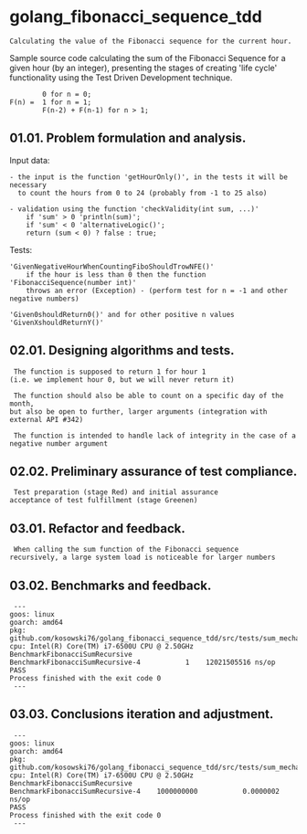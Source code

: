 # golang_fibonacci_sequence_tdd

    Calculating the value of the Fibonacci sequence for the current hour.

  Sample source code calculating the sum of the Fibonacci Sequence for a given hour (by an integer),
presenting the stages of creating 'life cycle' functionality using the Test Driven Development technique.

            0 for n = 0;
    F(n) =  1 for n = 1;
            F(n-2) + F(n-1) for n > 1;


 ## 01.01. Problem formulation and analysis.

 Input data:

    - the input is the function 'getHourOnly()', in the tests it will be necessary 
      to count the hours from 0 to 24 (probably from -1 to 25 also)

    - validation using the function 'checkValidity(int sum, ...)'
        if 'sum' > 0 'println(sum)';
        if 'sum' < 0 'alternativeLogic()';
        return (sum < 0) ? false : true;

 Tests:

    'GivenNegativeHourWhenCountingFiboShouldTrowNFE()'
        if the hour is less than 0 then the function 'FibonacciSequence(number int)'
        throws an error (Exception) - (perform test for n = -1 and other negative numbers)

    'Given0shouldReturn0()' and for other positive n values 'GivenXshouldReturnY()'


 ## 02.01. Designing algorithms and tests.

     The function is supposed to return 1 for hour 1 
    (i.e. we implement hour 0, but we will never return it)

     The function should also be able to count on a specific day of the month, 
    but also be open to further, larger arguments (integration with external API #342)

     The function is intended to handle lack of integrity in the case of a negative number argument


 ## 02.02. Preliminary assurance of test compliance.

     Test preparation (stage Red) and initial assurance
    acceptance of test fulfillment (stage Greenen)

 
 ## 03.01. Refactor and feedback.

     When calling the sum function of the Fibonacci sequence 
    recursively, a large system load is noticeable for larger numbers


 ## 03.02. Benchmarks and feedback.

     ---
    goos: linux
    goarch: amd64
    pkg: github.com/kosowski76/golang_fibonacci_sequence_tdd/src/tests/sum_mechanics
    cpu: Intel(R) Core(TM) i7-6500U CPU @ 2.50GHz
    BenchmarkFibonacciSumRecursive
    BenchmarkFibonacciSumRecursive-4   	       1	12021505516 ns/op
    PASS    
    Process finished with the exit code 0
     ---


## 03.03. Conclusions iteration and adjustment.

     ---
    goos: linux
    goarch: amd64
    pkg: github.com/kosowski76/golang_fibonacci_sequence_tdd/src/tests/sum_mechanics
    cpu: Intel(R) Core(TM) i7-6500U CPU @ 2.50GHz
    BenchmarkFibonacciSumRecursive
    BenchmarkFibonacciSumRecursive-4   	1000000000	         0.0000002 ns/op
    PASS    
    Process finished with the exit code 0
     ---
